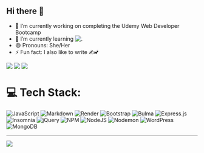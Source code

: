 ## Hi there 👋

- 🔭 I’m currently working on completing the Udemy Web Developer Bootcamp
- 🌱 I’m currently learning ![.](https://shields.io/badge/react-black?logo=react&style=for-the-badge)
- 😄 Pronouns: She/Her
- ⚡ Fun fact: I also like to write ✍️💕

![](https://github-readme-stats.vercel.app/api?username=MAESCHA&theme=onedark&hide_border=true&include_all_commits=true&count_private=true) ![](https://github-readme-streak-stats.herokuapp.com/?user=MAESCHA&theme=onedark&hide_border=true) ![](https://github-readme-stats.vercel.app/api/top-langs/?username=MAESCHA&theme=onedark&hide_border=true&include_all_commits=true&count_private=true&layout=compact)

# 💻 Tech Stack:
![JavaScript](https://img.shields.io/badge/javascript-%23323330.svg?style=for-the-badge&logo=javascript&logoColor=%23F7DF1E) ![Markdown](https://img.shields.io/badge/markdown-%23000000.svg?style=for-the-badge&logo=markdown&logoColor=white) ![Render](https://img.shields.io/badge/Render-%46E3B7.svg?style=for-the-badge&logo=render&logoColor=white) ![Bootstrap](https://img.shields.io/badge/bootstrap-%238511FA.svg?style=for-the-badge&logo=bootstrap&logoColor=white) ![Bulma](https://img.shields.io/badge/bulma-00D0B1?style=for-the-badge&logo=bulma&logoColor=white) ![Express.js](https://img.shields.io/badge/express.js-%23404d59.svg?style=for-the-badge&logo=express&logoColor=%2361DAFB) ![Insomnia](https://img.shields.io/badge/Insomnia-black?style=for-the-badge&logo=insomnia&logoColor=5849BE) ![jQuery](https://img.shields.io/badge/jquery-%230769AD.svg?style=for-the-badge&logo=jquery&logoColor=white) ![NPM](https://img.shields.io/badge/NPM-%23CB3837.svg?style=for-the-badge&logo=npm&logoColor=white) ![NodeJS](https://img.shields.io/badge/node.js-6DA55F?style=for-the-badge&logo=node.js&logoColor=white) ![Nodemon](https://img.shields.io/badge/NODEMON-%23323330.svg?style=for-the-badge&logo=nodemon&logoColor=%BBDEAD) ![WordPress](https://img.shields.io/badge/WordPress-%23117AC9.svg?style=for-the-badge&logo=WordPress&logoColor=white) ![MongoDB](https://img.shields.io/badge/MongoDB-%234ea94b.svg?style=for-the-badge&logo=mongodb&logoColor=white)

<!-- Proudly created with GPRM ( https://gprm.itsvg.in ) -->

---
[![](https://visitcount.itsvg.in/api?id=MAESCHA&icon=4&color=8)](https://visitcount.itsvg.in)

